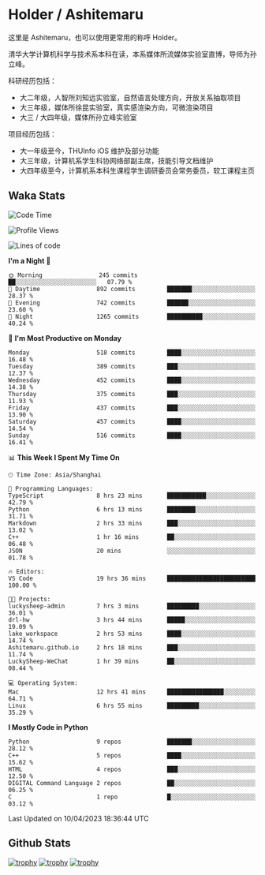 # Holder / Ashitemaru

这里是 Ashitemaru，也可以使用更常用的称呼 Holder。

清华大学计算机科学与技术系本科在读，本系媒体所流媒体实验室直博，导师为孙立峰。

科研经历包括：

- 大二年级，人智所刘知远实验室，自然语言处理方向，开放关系抽取项目
- 大三年级，媒体所徐昆实验室，真实感渲染方向，可微渲染项目
- 大三 / 大四年级，媒体所孙立峰实验室

项目经历包括：

- 大一年级至今，THUInfo iOS 维护及部分功能
- 大三年级，计算机系学生科协网络部副主席，技能引导文档维护
- 大四年级至今，计算机系本科生课程学生调研委员会常务委员，软工课程主页

## Waka Stats

<!--START_SECTION:waka-->
![Code Time](http://img.shields.io/badge/Code%20Time-742%20hrs%207%20mins-blue)

![Profile Views](http://img.shields.io/badge/Profile%20Views-10-blue)

![Lines of code](https://img.shields.io/badge/From%20Hello%20World%20I%27ve%20Written-1.8%20million%20lines%20of%20code-blue)

**I'm a Night 🦉** 

```text
🌞 Morning                245 commits         ██░░░░░░░░░░░░░░░░░░░░░░░   07.79 % 
🌆 Daytime                892 commits         ███████░░░░░░░░░░░░░░░░░░   28.37 % 
🌃 Evening                742 commits         ██████░░░░░░░░░░░░░░░░░░░   23.60 % 
🌙 Night                  1265 commits        ██████████░░░░░░░░░░░░░░░   40.24 % 
```
📅 **I'm Most Productive on Monday** 

```text
Monday                   518 commits         ████░░░░░░░░░░░░░░░░░░░░░   16.48 % 
Tuesday                  389 commits         ███░░░░░░░░░░░░░░░░░░░░░░   12.37 % 
Wednesday                452 commits         ████░░░░░░░░░░░░░░░░░░░░░   14.38 % 
Thursday                 375 commits         ███░░░░░░░░░░░░░░░░░░░░░░   11.93 % 
Friday                   437 commits         ███░░░░░░░░░░░░░░░░░░░░░░   13.90 % 
Saturday                 457 commits         ████░░░░░░░░░░░░░░░░░░░░░   14.54 % 
Sunday                   516 commits         ████░░░░░░░░░░░░░░░░░░░░░   16.41 % 
```


📊 **This Week I Spent My Time On** 

```text
🕑︎ Time Zone: Asia/Shanghai

💬 Programming Languages: 
TypeScript               8 hrs 23 mins       ███████████░░░░░░░░░░░░░░   42.79 % 
Python                   6 hrs 13 mins       ████████░░░░░░░░░░░░░░░░░   31.71 % 
Markdown                 2 hrs 33 mins       ███░░░░░░░░░░░░░░░░░░░░░░   13.02 % 
C++                      1 hr 16 mins        ██░░░░░░░░░░░░░░░░░░░░░░░   06.48 % 
JSON                     20 mins             ░░░░░░░░░░░░░░░░░░░░░░░░░   01.78 % 

🔥 Editors: 
VS Code                  19 hrs 36 mins      █████████████████████████   100.00 % 

🐱‍💻 Projects: 
luckysheep-admin         7 hrs 3 mins        █████████░░░░░░░░░░░░░░░░   36.01 % 
drl-hw                   3 hrs 44 mins       █████░░░░░░░░░░░░░░░░░░░░   19.09 % 
lake_workspace           2 hrs 53 mins       ████░░░░░░░░░░░░░░░░░░░░░   14.74 % 
Ashitemaru.github.io     2 hrs 18 mins       ███░░░░░░░░░░░░░░░░░░░░░░   11.74 % 
LuckySheep-WeChat        1 hr 39 mins        ██░░░░░░░░░░░░░░░░░░░░░░░   08.44 % 

💻 Operating System: 
Mac                      12 hrs 41 mins      ████████████████░░░░░░░░░   64.71 % 
Linux                    6 hrs 55 mins       █████████░░░░░░░░░░░░░░░░   35.29 % 
```

**I Mostly Code in Python** 

```text
Python                   9 repos             ███████░░░░░░░░░░░░░░░░░░   28.12 % 
C++                      5 repos             ████░░░░░░░░░░░░░░░░░░░░░   15.62 % 
HTML                     4 repos             ███░░░░░░░░░░░░░░░░░░░░░░   12.50 % 
DIGITAL Command Language 2 repos             ██░░░░░░░░░░░░░░░░░░░░░░░   06.25 % 
C                        1 repo              █░░░░░░░░░░░░░░░░░░░░░░░░   03.12 % 
```




 Last Updated on 10/04/2023 18:36:44 UTC
<!--END_SECTION:waka-->

## Github Stats

[![trophy](https://github-profile-trophy.vercel.app/?username=Ashitemaru&column=7)](https://github.com/Ashitemaru)
[![trophy](https://github-readme-stats.vercel.app/api?username=Ashitemaru&show_icons=true&include_all_commits=true)](https://github.com/Ashitemaru)
[![trophy](https://github-readme-stats.vercel.app/api/top-langs/?username=Ashitemaru&layout=compact)](https://github.com/Ashitemaru)

<!--
**Ashitemaru/Ashitemaru** is a ✨ _special_ ✨ repository because its `README.md` (this file) appears on your GitHub profile.

Here are some ideas to get you started:

- 🔭 I’m currently working on ...
- 🌱 I’m currently learning ...
- 👯 I’m looking to collaborate on ...
- 🤔 I’m looking for help with ...
- 💬 Ask me about ...
- 📫 How to reach me: ...
- 😄 Pronouns: ...
- ⚡ Fun fact: ...
-->

